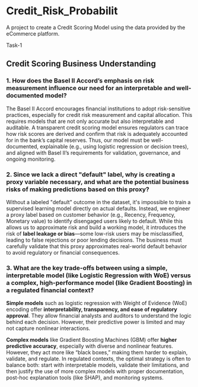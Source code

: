 # Credit_Risk_Probabilit
 A project to create a Credit Scoring Model using the data provided by the eCommerce platform.

 Task-1
 ## Credit Scoring Business Understanding

### 1. How does the Basel II Accord’s emphasis on risk measurement influence our need for an interpretable and well-documented model?

The Basel II Accord encourages financial institutions to adopt risk-sensitive practices, especially for credit risk measurement and capital allocation. This requires models that are not only accurate but also interpretable and auditable. A transparent credit scoring model ensures regulators can trace how risk scores are derived and confirm that risk is adequately accounted for in the bank’s capital reserves. Thus, our model must be well-documented, explainable (e.g., using logistic regression or decision trees), and aligned with Basel II’s requirements for validation, governance, and ongoing monitoring.

### 2. Since we lack a direct "default" label, why is creating a proxy variable necessary, and what are the potential business risks of making predictions based on this proxy?

Without a labeled "default" outcome in the dataset, it's impossible to train a supervised learning model directly on actual defaults. Instead, we engineer a proxy label based on customer behavior (e.g., Recency, Frequency, Monetary value) to identify disengaged users likely to default. While this allows us to approximate risk and build a working model, it introduces the risk of **label leakage or bias**—some low-risk users may be misclassified, leading to false rejections or poor lending decisions. The business must carefully validate that this proxy approximates real-world default behavior to avoid regulatory or financial consequences.

### 3. What are the key trade-offs between using a simple, interpretable model (like Logistic Regression with WoE) versus a complex, high-performance model (like Gradient Boosting) in a regulated financial context?

**Simple models** such as logistic regression with Weight of Evidence (WoE) encoding offer **interpretability, transparency, and ease of regulatory approval**. They allow financial analysts and auditors to understand the logic behind each decision. However, their predictive power is limited and may not capture nonlinear interactions.

**Complex models** like Gradient Boosting Machines (GBM) offer **higher predictive accuracy**, especially with diverse and nonlinear features. However, they act more like “black boxes,” making them harder to explain, validate, and regulate. In regulated contexts, the optimal strategy is often to balance both: start with interpretable models, validate their limitations, and then justify the use of more complex models with proper documentation, post-hoc explanation tools (like SHAP), and monitoring systems.


